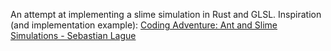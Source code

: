 An attempt at implementing a slime simulation in Rust and GLSL.
Inspiration (and implementation example): [Coding Adventure: Ant and Slime Simulations - Sebastian Lague](https://www.youtube.com/watch?v=X-iSQQgOd1A)